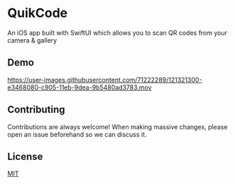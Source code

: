 # QuikCode

An iOS app built with SwiftUI which allows you to scan QR codes from your camera & gallery

## Demo

https://user-images.githubusercontent.com/71222289/121321300-e3468080-c905-11eb-9dea-9b5480ad3783.mov
  
## Contributing

Contributions are always welcome! When making massive changes, please open an issue beforehand so we can discuss it.
  
## License

[MIT](https://choosealicense.com/licenses/mit/)
